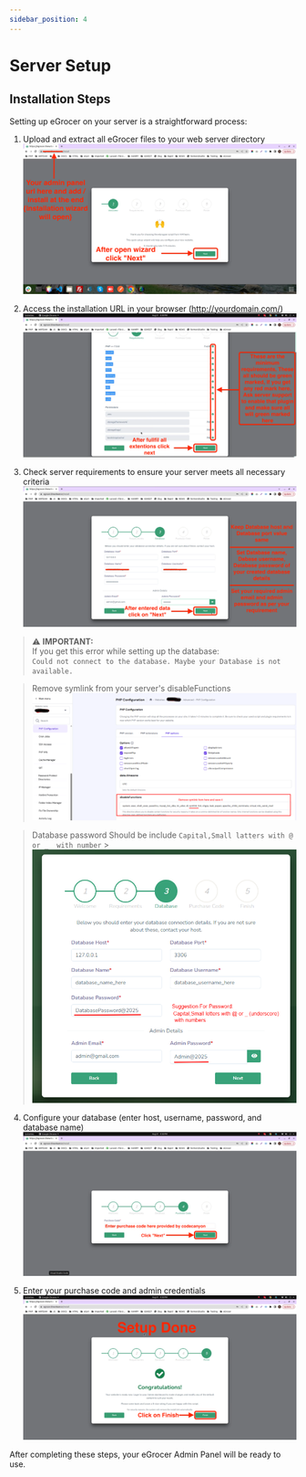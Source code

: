 ```yaml
---
sidebar_position: 4
---
```


# Server Setup

## Installation Steps

Setting up eGrocer on your server is a straightforward process:

1. Upload and extract all eGrocer files to your web server directory
   ![Step 1](/img/admin-panel/step_1.webp)

2. Access the installation URL in your browser (http://yourdomain.com/)
   ![Step 2](/img/admin-panel/step_2.webp)

3. Check server requirements to ensure your server meets all necessary criteria
   ![Step 3](/img/admin-panel/step_3.webp)

> ⚠️ **IMPORTANT:**  
> If you get this error while setting up the database:  
> `Could not connect to the database. Maybe your Database is not available.`

> Remove symlink from your server's disableFunctions
> ![Disable symlink](/img/admin-panel/disable_sys_link.png)

> Database password Should be include `Capital,Small latters with @ or _  with number` > ![Password Suggestion](/img/admin-panel/DatabaseStep3.png)

4. Configure your database (enter host, username, password, and database name)
   ![Step 4](/img/admin-panel/step_4.webp)

5. Enter your purchase code and admin credentials
   ![Step 5](/img/admin-panel/step_5.webp)

After completing these steps, your eGrocer Admin Panel will be ready to use.
